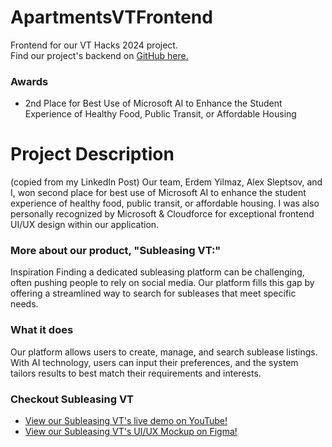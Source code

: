 # ApartmentsVTFrontend

Frontend for our VT Hacks 2024 project.  
Find our project's backend on [GitHub here.](https://github.com/steadman1/VTHacks2024)

### Awards
- 2nd Place for Best Use of Microsoft AI to Enhance the Student Experience of Healthy Food, Public Transit, or Affordable Housing

# Project Description
(copied from my LinkedIn Post)
Our team, Erdem Yilmaz, Alex Sleptsov, and I, won second place for best use of Microsoft AI to enhance the student experience of healthy food, public transit, or affordable housing. I was also personally recognized by Microsoft & Cloudforce for exceptional frontend UI/UX design within our application.

### More about our product, "Subleasing VT:"
Inspiration
Finding a dedicated subleasing platform can be challenging, often pushing people to rely on social media. Our platform fills this gap by offering a streamlined way to search for subleases that meet specific needs.

### What it does
Our platform allows users to create, manage, and search sublease listings. With AI technology, users can input their preferences, and the system tailors results to best match their requirements and interests.

### Checkout Subleasing VT
- [View our Subleasing VT's live demo on YouTube!](https://www.youtube.com/watch?v=5c6yHzON0hU)
- [View our Subleasing VT's UI/UX Mockup on Figma!](https://www.figma.com/design/K2pl4ZdLcpzwLde3SBJfWd/Apartments-at-VT%E2%80%94UI%2FUX?node-id=0-1&t=RztsatAp0u5sWbfU-1)